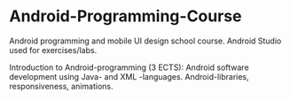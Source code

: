 # Android-Programming-Course
Android programming and mobile UI design school course. Android Studio used for exercises/labs. 

Introduction to Android-programming (3 ECTS): Android software development using Java- and XML -languages. Android-libraries, responsiveness, animations.
